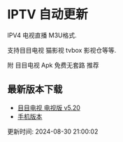 # IPTV 自动更新

IPV4 电视直播 M3U格式.

支持目目电视 猫影视 tvbox 影视仓等等.

附 目目电视 Apk 免费无套路 推荐

## 最新版本下载

- [目目电视 电视版 v5.20](https://www.7na7.com)
- [手机版本](https://app.7na7.com/download/%E7%9B%AE%E7%9B%AE%E7%94%B5%E8%A7%86)

更新时间: 2024-08-30 21:00:02
